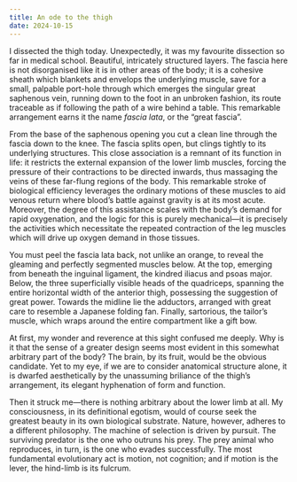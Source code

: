```yaml
---
title: An ode to the thigh
date: 2024-10-15
---
```

I dissected the thigh today. Unexpectedly, it was my favourite dissection so far in medical school. Beautiful, intricately structured layers. The fascia here is not disorganised like it is in other areas of the body; it is a cohesive sheath which blankets and envelops the underlying muscle, save for a small, palpable port-hole through which emerges the singular great saphenous vein, running down to the foot in an unbroken fashion, its route traceable as if following the path of a wire behind a table. This remarkable arrangement earns it the name *fascia lata*, or the “great fascia”.

From the base of the saphenous opening you cut a clean line through the fascia down to the knee. The fascia splits open, but clings tightly to its underlying structures. This close association is a remnant of its function in life: it restricts the external expansion of the lower limb muscles, forcing the pressure of their contractions to be directed inwards, thus massaging the veins of these far-flung regions of the body. This remarkable stroke of biological efficiency leverages the ordinary motions of these muscles to aid venous return where blood’s battle against gravity is at its most acute. Moreover, the degree of this assistance scales with the body’s demand for rapid oxygenation, and the logic for this is purely mechanical—it is precisely the activities which necessitate the repeated contraction of the leg muscles which will drive up oxygen demand in those tissues.

You must peel the fascia lata back, not unlike an orange, to reveal the gleaming and perfectly segmented muscles below. At the top, emerging from beneath the inguinal ligament, the kindred iliacus and psoas major. Below, the three superficially visible heads of the quadriceps, spanning the entire horizontal width of the anterior thigh, possessing the suggestion of great power. Towards the midline lie the adductors, arranged with great care to resemble a Japanese folding fan. Finally, sartorious, the tailor’s muscle, which wraps around the entire compartment like a gift bow.

At first, my wonder and reverence at this sight confused me deeply. Why is it that the sense of a greater design seems most evident in this somewhat arbitrary part of the body? The brain, by its fruit, would be the obvious candidate. Yet to my eye, if we are to consider anatomical structure alone, it is dwarfed aesthetically by the unassuming briliance of the thigh’s arrangement, its elegant hyphenation of form and function. 

Then it struck me—there is nothing arbitrary about the lower limb at all. My consciousness, in its definitional egotism, would of course seek the greatest beauty in its own biological substrate. Nature, however, adheres to a different philosophy. The machine of selection is driven by pursuit. The surviving predator is the one who outruns his prey. The prey animal who reproduces, in turn, is the one who evades successfully. The most fundamental evolutionary act is motion, not cognition; and if motion is the lever, the hind-limb is its fulcrum.